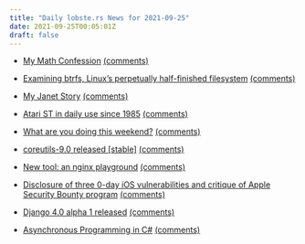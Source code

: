 ```yaml
---
title: "Daily lobste.rs News for 2021-09-25"
date: 2021-09-25T00:05:01Z
draft: false
---
```






- [My Math Confession](https://adriano.fyi/post/2021-09-23-my-math-confession/)
  [(comments)](https://lobste.rs/s/p5kano/my_math_confession)



- [Examining btrfs, Linux’s perpetually half-finished filesystem](https://arstechnica.com/gadgets/2021/09/examining-btrfs-linuxs-perpetually-half-finished-filesystem/)
  [(comments)](https://lobste.rs/s/f3rifo/examining_btrfs_linux_s_perpetually_half)



- [My Janet Story](https://junglecoder.com/blog/my-janet-story)
  [(comments)](https://lobste.rs/s/wt76db/my_janet_story)



- [Atari ST in daily use since 1985](https://www.youtube.com/watch?v=6LxPEz9x2fs)
  [(comments)](https://lobste.rs/s/kcsbhf/atari_st_daily_use_since_1985)



- [What are you doing this weekend?]()
  [(comments)](https://lobste.rs/s/afvkia/what_are_you_doing_this_weekend)



- [coreutils-9.0 released [stable]](https://lists.gnu.org/archive/html/coreutils-announce/2021-09/msg00000.html)
  [(comments)](https://lobste.rs/s/k6ycqv/coreutils_9_0_released_stable)



- [New tool: an nginx playground](https://jvns.ca/blog/2021/09/24/new-tool--an-nginx-playground/)
  [(comments)](https://lobste.rs/s/p3yuzj/new_tool_nginx_playground)



- [Disclosure of three 0-day iOS vulnerabilities and critique of Apple Security Bounty program](https://habr.com/en/post/579714/)
  [(comments)](https://lobste.rs/s/ybp4rj/disclosure_three_0_day_ios)



- [Django 4.0 alpha 1 released](https://www.djangoproject.com/weblog/2021/sep/21/django-40-alpha-1-released/)
  [(comments)](https://lobste.rs/s/gsrhvt/django_4_0_alpha_1_released)



- [Asynchronous Programming in C#](https://github.com/davidfowl/AspNetCoreDiagnosticScenarios/blob/master/AsyncGuidance.md)
  [(comments)](https://lobste.rs/s/iso8fs/asynchronous_programming_c)


